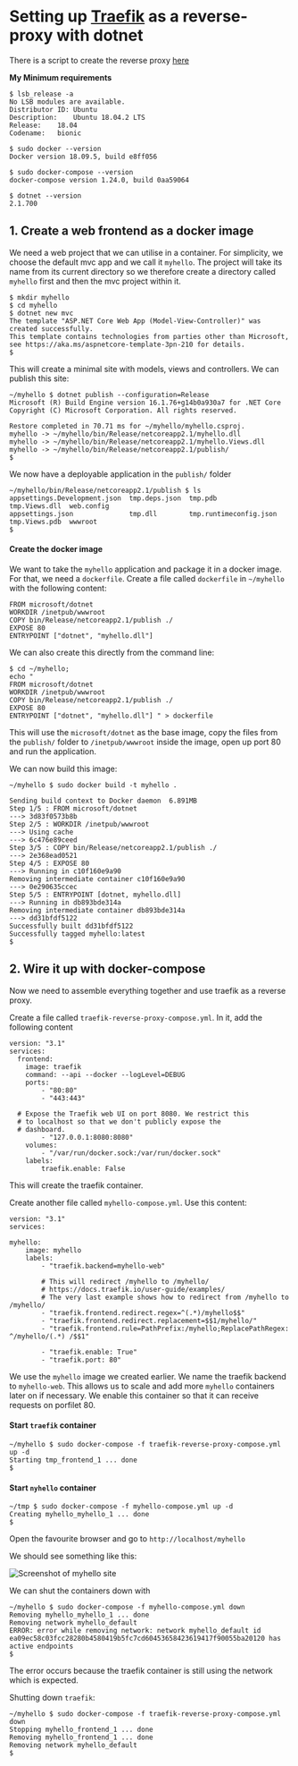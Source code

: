 # Setting up [Traefik](https://traefik.io/) as a reverse-proxy with dotnet


There is a script to create the reverse proxy <a href="./traefik-reverse-proxy-setup.sh" >here </a>


<b> My Minimum requirements </b>


    $ lsb_release -a
    No LSB modules are available.
    Distributor ID:	Ubuntu
    Description:	Ubuntu 18.04.2 LTS
    Release:	18.04
    Codename:	bionic

    $ sudo docker --version
    Docker version 18.09.5, build e8ff056

    $ sudo docker-compose --version
    docker-compose version 1.24.0, build 0aa59064

    $ dotnet --version
    2.1.700



## 1. Create a web frontend as a docker image
We need a web project that we can utilise in a container. For simplicity, we choose the default mvc app and we call it `myhello`. The project will take its name from its current directory so we therefore create a directory called `myhello` first and then the mvc project within it.

    $ mkdir myhello
    $ cd myhello
    $ dotnet new mvc
    The template "ASP.NET Core Web App (Model-View-Controller)" was created successfully.
    This template contains technologies from parties other than Microsoft, see https://aka.ms/aspnetcore-template-3pn-210 for details.
    $

This will create a minimal site with models, views and controllers.
We can publish this site:

    ~/myhello $ dotnet publish --configuration=Release
    Microsoft (R) Build Engine version 16.1.76+g14b0a930a7 for .NET Core
    Copyright (C) Microsoft Corporation. All rights reserved.

    Restore completed in 70.71 ms for ~/myhello/myhello.csproj.
    myhello -> ~/myhello/bin/Release/netcoreapp2.1/myhello.dll
    myhello -> ~/myhello/bin/Release/netcoreapp2.1/myhello.Views.dll
    myhello -> ~/myhello/bin/Release/netcoreapp2.1/publish/
    $

    
We now have a deployable application in the `publish/` folder

    ~/myhello/bin/Release/netcoreapp2.1/publish $ ls
    appsettings.Development.json  tmp.deps.json  tmp.pdb                     tmp.Views.dll  web.config
    appsettings.json              tmp.dll        tmp.runtimeconfig.json  tmp.Views.pdb  wwwroot
    $


#### Create the docker image

We want to take the `myhello` application and package it in a docker image. For that, we need a `dockerfile`. Create a file called `dockerfile` in `~/myhello` with the following content:

    FROM microsoft/dotnet
    WORKDIR /inetpub/wwwroot
    COPY bin/Release/netcoreapp2.1/publish ./
    EXPOSE 80
    ENTRYPOINT ["dotnet", "myhello.dll"]


We can also create this directly from the command line:


    $ cd ~/myhello;
    echo "
    FROM microsoft/dotnet
    WORKDIR /inetpub/wwwroot
    COPY bin/Release/netcoreapp2.1/publish ./
    EXPOSE 80
    ENTRYPOINT ["dotnet", "myhello.dll"] " > dockerfile

This will use the `microsoft/dotnet` as the base image, copy the files from the `publish/` folder to `/inetpub/wwwroot` inside the image, open up port 80 and run the application.

We can now build this image:

    ~/myhello $ sudo docker build -t myhello .

    Sending build context to Docker daemon  6.891MB
    Step 1/5 : FROM microsoft/dotnet
    ---> 3d83f0573b8b
    Step 2/5 : WORKDIR /inetpub/wwwroot
    ---> Using cache
    ---> 6c476e89ceed
    Step 3/5 : COPY bin/Release/netcoreapp2.1/publish ./
    ---> 2e368ead0521
    Step 4/5 : EXPOSE 80
    ---> Running in c10f160e9a90
    Removing intermediate container c10f160e9a90
    ---> 0e290635ccec
    Step 5/5 : ENTRYPOINT [dotnet, myhello.dll]
    ---> Running in db893bde314a
    Removing intermediate container db893bde314a
    ---> dd31bfdf5122
    Successfully built dd31bfdf5122
    Successfully tagged myhello:latest
    $


## 2. Wire it up with docker-compose


Now we need to assemble everything together and use traefik as a reverse proxy.

Create a file called `traefik-reverse-proxy-compose.yml`. In it, add the following content

    version: "3.1"
    services:
      frontend:
        image: traefik
        command: --api --docker --logLevel=DEBUG
        ports:
            - "80:80"
            - "443:443"

      # Expose the Traefik web UI on port 8080. We restrict this
      # to localhost so that we don't publicly expose the
      # dashboard.
            - "127.0.0.1:8080:8080"
        volumes:
            - "/var/run/docker.sock:/var/run/docker.sock"
        labels:
            traefik.enable: False


This will create the traefik container.

Create another file called `myhello-compose.yml`. Use this content:

    version: "3.1"
    services:

    myhello:
        image: myhello
        labels:        
            - "traefik.backend=myhello-web"      

            # This will redirect /myhello to /myhello/
            # https://docs.traefik.io/user-guide/examples/
            # The very last example shows how to redirect from /myhello to /myhello/
            - "traefik.frontend.redirect.regex=^(.*)/myhello$$"
            - "traefik.frontend.redirect.replacement=$$1/myhello/"      
            - "traefik.frontend.rule=PathPrefix:/myhello;ReplacePathRegex: ^/myhello/(.*) /$$1"

            - "traefik.enable: True"
            - "traefik.port: 80"

We use the `myhello` image we created earlier. We name the traefik backend to `myhello-web`. This allows us to scale and add more `myhello` containers later on if necessary. We enable this container so that it can receive requests on porfilet 80.

#### Start `traefik` container

    ~/myhello $ sudo docker-compose -f traefik-reverse-proxy-compose.yml up -d
    Starting tmp_frontend_1 ... done
    $

#### Start `nyhello` container

    ~/tmp $ sudo docker-compose -f myhello-compose.yml up -d
    Creating myhello_myhello_1 ... done
    $

Open the favourite browser and go to `http://localhost/myhello`



We should see something like this:


<img src="./myhello-site.png" alt="Screenshot of myhello site" />


We can shut the containers down with 

    ~/myhello $ sudo docker-compose -f myhello-compose.yml down
    Removing myhello_myhello_1 ... done
    Removing network myhello_default
    ERROR: error while removing network: network myhello_default id ea09ec58c03fcc28280b4580419b5fc7cd60453658423619417f90055ba20120 has active endpoints
    $

The error occurs because the traefik container is still using the network which is expected.

Shutting down `traefik`:

    ~/myhello $ sudo docker-compose -f traefik-reverse-proxy-compose.yml down
    Stopping myhello_frontend_1 ... done
    Removing myhello_frontend_1 ... done
    Removing network myhello_default
    $
